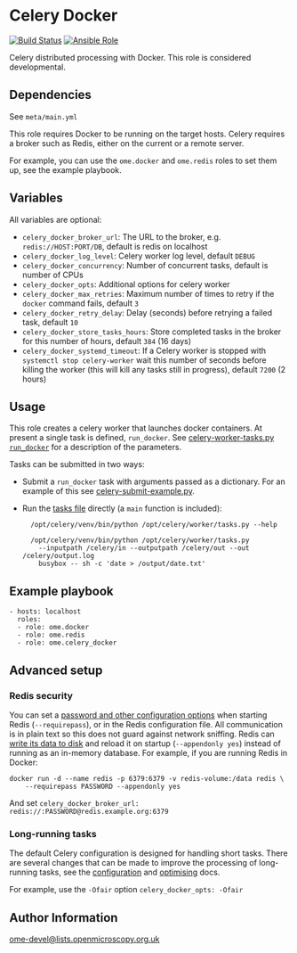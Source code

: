 Celery Docker
=============

[![Build Status](https://travis-ci.org/ome/ansible-role-celery-docker.svg)](https://travis-ci.org/ome/ansible-role-celery-docker)
[![Ansible Role](https://img.shields.io/ansible/role/41957.svg)](https://galaxy.ansible.com/ome/celery_docker/)

Celery distributed processing with Docker.
This role is considered developmental.


Dependencies
------------

See `meta/main.yml`

This role requires Docker to be running on the target hosts.
Celery requires a broker such as Redis, either on the current or a remote server.

For example, you can use the `ome.docker` and `ome.redis` roles to set them
up, see the example playbook.


Variables
---------

All variables are optional:
- `celery_docker_broker_url`: The URL to the broker, e.g. `redis://HOST:PORT/DB`, default is redis on localhost
- `celery_docker_log_level`: Celery worker log level, default `DEBUG`
- `celery_docker_concurrency`: Number of concurrent tasks, default is number of CPUs
- `celery_docker_opts`: Additional options for celery worker
- `celery_docker_max_retries`: Maximum number of times to retry if the `docker` command fails, default `3`
- `celery_docker_retry_delay`: Delay (seconds) before retrying a failed task, default `10`
- `celery_docker_store_tasks_hours`: Store completed tasks in the broker for this number of hours, default `384` (16 days)
- `celery_docker_systemd_timeout`: If a Celery worker is stopped with `systemctl stop celery-worker` wait this number of seconds before killing the worker (this will kill any tasks still in progress), default `7200` (2 hours)


Usage
-----

This role creates a celery worker that launches docker containers.
At present a single task is defined, `run_docker`.
See [celery-worker-tasks.py `run_docker`](files/celery-worker-tasks.py) for a description of the parameters.

Tasks can be submitted in two ways:

- Submit a `run_docker` task with arguments passed as a dictionary.
  For an example of this see [celery-submit-example.py](files/celery-submit-example.py).

- Run the [tasks file](files/celery-worker-tasks.py) directly (a `main` function is included):

        /opt/celery/venv/bin/python /opt/celery/worker/tasks.py --help

        /opt/celery/venv/bin/python /opt/celery/worker/tasks.py
          --inputpath /celery/in --outputpath /celery/out --out /celery/output.log
          busybox -- sh -c 'date > /output/date.txt'


Example playbook
----------------

    - hosts: localhost
      roles:
      - role: ome.docker
      - role: ome.redis
      - role: ome.celery_docker


Advanced setup
--------------

### Redis security

You can set a [password and other configuration options](http://docs.celeryproject.org/en/latest/getting-started/brokers/redis.html) when starting Redis (`--requirepass`), or in the Redis configuration file.
All communication is in plain text so this does not guard against network sniffing.
Redis can [write its data to disk](http://redis.io/topics/persistence) and reload it on startup (`--appendonly yes`) instead of running as an in-memory database.
For example, if you are running Redis in Docker:

    docker run -d --name redis -p 6379:6379 -v redis-volume:/data redis \
        --requirepass PASSWORD --appendonly yes

And set `celery_docker_broker_url: redis://:PASSWORD@redis.example.org:6379`


### Long-running tasks

The default Celery configuration is designed for handling short tasks.
There are several changes that can be made to improve the processing of long-running tasks, see the [configuration](http://docs.celeryproject.org/en/latest/configuration.html) and [optimising](http://docs.celeryproject.org/en/latest/userguide/optimizing.html) docs.

For example, use the `-Ofair` option `celery_docker_opts: -Ofair`


Author Information
------------------

ome-devel@lists.openmicroscopy.org.uk

